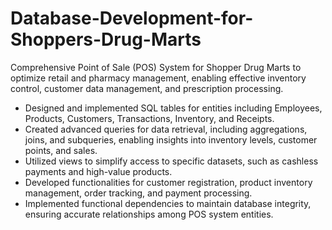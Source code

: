 # Database-Development-for-Shoppers-Drug-Marts
Comprehensive Point of Sale (POS) System for Shopper Drug Marts to optimize retail and pharmacy management, enabling effective inventory control, customer data management, and prescription processing.

- Designed and implemented SQL tables for entities including Employees, Products, Customers, Transactions, Inventory, and Receipts.
- Created advanced queries for data retrieval, including aggregations, joins, and subqueries, enabling insights into inventory levels, customer points, and sales.
- Utilized views to simplify access to specific datasets, such as cashless payments and high-value products.
- Developed functionalities for customer registration, product inventory management, order tracking, and payment processing.
- Implemented functional dependencies to maintain database integrity, ensuring accurate relationships among POS system entities.